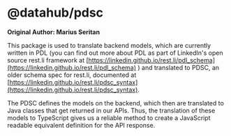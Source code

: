 @datahub/pdsc
===============================================================

<strong>Original Author: Marius Seritan</strong>

This package is used to translate backend models, which are currently written in PDL (you can find
out more about PDL as part of LinkedIn's open source rest.li framework at
[https://linkedin.github.io/rest.li/pdl_schema](https://linkedin.github.io/rest.li/pdl_schema) ) and
translated to PDSC, an older schema spec for rest.li, documented at
[https://linkedin.github.io/rest.li/pdsc_syntax](https://linkedin.github.io/rest.li/pdsc_syntax).

The PDSC defines the models on the backend, which then are translated to Java classes that get
returned in our APIs. Thus, the translation of these models to TypeScript gives us a reliable method
to create a JavaScript readable equivalent definition for the API response.
